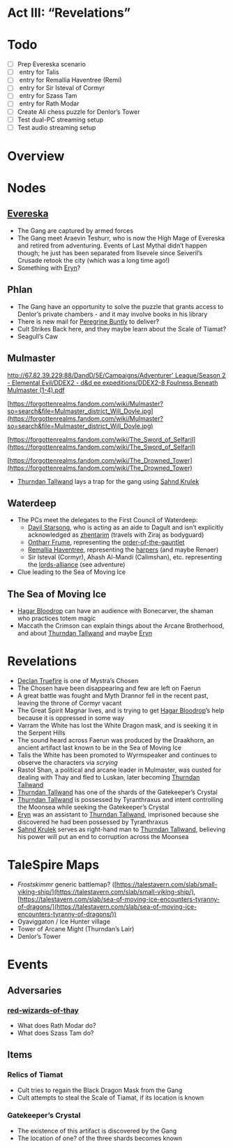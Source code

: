 # Act III: “Revelations”

# Todo

- [ ]  Prep Evereska scenario
- [ ]  [](../../npcs/Characters.csv) entry for Talis
- [ ]  [](../../npcs/Characters.csv) entry for Remallia Haventree (Remi)
- [ ]  [](../../npcs/Characters.csv) entry for Sir Isteval of Cormyr
- [ ]  [](../../npcs/Characters.csv) entry for Szass Tam
- [ ]  [](../../npcs/Characters.csv) entry for Rath Modar
- [ ]  Create Ali chess puzzle for Denlor’s Tower
- [ ]  Test dual-PC streaming setup
- [ ]  Test audio streaming setup

# Overview

# Nodes

## [Evereska](../../Adventures/%F0%9F%8C%84%20Evereska/%21index.md)

- The Gang are captured by armed forces
- The Gang meet Araevin Teshurr, who is now the High Mage of Evereska and retired from adventuring. Events of Last Mythal didn’t happen though; he just has been separated from Ilsevele since Seiveril’s Crusade retook the city (which was a long time ago!)
- Something with [Eryn](../../Characters%20%281%29/Eryn/%21index.md)?

## Phlan

- The Gang have an opportunity to solve the puzzle that grants access to Denlor’s private chambers - and it may involve books in his library
- There is new mail for [Peregrine Buntly](../../Characters%20%281%29/Peregrine%20Buntly/%21index.md) to deliver?
- Cult Strikes Back here, and they maybe learn about the Scale of Tiamat?
- Seagull’s Caw

## Mulmaster

[http://67.82.39.229:88/DandD/5E/Campaigns/Adventurer' League/Season 2 - Elemental Evil/DDEX2 - d&d ee expeditions/DDEX2-8 Foulness Beneath Mulmaster (1-4).pdf](http://67.82.39.229:88/DandD/5E/Campaigns/Adventurer%27%20League/Season%202%20-%20Elemental%20Evil/DDEX2%20-%20d&d%20ee%20expeditions/DDEX2-8%20Foulness%20Beneath%20Mulmaster%20(1-4).pdf)

[https://forgottenrealms.fandom.com/wiki/Mulmaster?so=search&file=Mulmaster_district_Will_Doyle.jpg](https://forgottenrealms.fandom.com/wiki/Mulmaster?so=search&file=Mulmaster_district_Will_Doyle.jpg)

[https://forgottenrealms.fandom.com/wiki/The_Sword_of_Selfaril](https://forgottenrealms.fandom.com/wiki/The_Sword_of_Selfaril)

[https://forgottenrealms.fandom.com/wiki/The_Drowned_Tower](https://forgottenrealms.fandom.com/wiki/The_Drowned_Tower)

- [Thurndan Tallwand](../../Characters%20%281%29/Thurndan%20Tallwand/%21index.md) lays a trap for the gang using [Sahnd Krulek](../../Characters%20%281%29/Sahnd%20Krulek/%21index.md)

## Waterdeep

- The PCs meet the delegates to the First Council of Waterdeep:
    - [Davil Starsong](../../Characters%20%281%29/Davil%20Starsong/%21index.md), who is acting as an aide to Dagult and isn’t explicitly acknowledged as [zhentarim](../../factions/zhentarim.md) (travels with Ziraj as bodyguard)
    - [Ontharr Frume](../../Characters%20%281%29/Ontharr%20Frume.md), representing the [order-of-the-gauntlet](../../factions/order-of-the-gauntlet.md)
    - [Remallia Haventree](../../Characters%20%281%29/Remallia%20Haventree/%21index.md), representing the [harpers](../../factions/harpers.md) (and maybe Renaer)
    - Sir Isteval (Cormyr), Ahash Al-Mandi (Calimshan), etc. representing the [lords-alliance](../../factions/lords-alliance.md) (see adventure)
- Clue leading to the Sea of Moving Ice

## The Sea of Moving Ice

- [Hagar Bloodrop](../../Characters%20%281%29/Hagar%20Bloodrop/%21index.md) can have an audience with Bonecarver, the shaman who practices totem magic
- Maccath the Crimson can explain things about the Arcane Brotherhood, and about [Thurndan Tallwand](../../Characters%20%281%29/Thurndan%20Tallwand/%21index.md) and maybe [Eryn](../../Characters%20%281%29/Eryn/%21index.md)

# Revelations

- [Declan Truefire](../../Characters%20%281%29/Declan%20Truefire/%21index.md) is one of Mystra’s Chosen
- The Chosen have been disappearing and few are left on Faerun
- A great battle was fought and Myth Drannor fell in the recent past, leaving the throne of Cormyr vacant
- The Great Spirit Magnar lives, and is trying to get [Hagar Bloodrop](../../Characters%20%281%29/Hagar%20Bloodrop/%21index.md)’s help because it is oppressed in some way
- Varram the White has lost the White Dragon mask, and is seeking it in the Serpent Hills
- The sound heard across Faerun was produced by the Draakhorn, an ancient artifact last known to be in the Sea of Moving Ice
- Talis the White has been promoted to Wyrmspeaker and continues to observe the characters via *scrying*
- Rastol Shan, a political and arcane leader in Mulmaster, was ousted for dealing with Thay and fled to Luskan, later becoming [Thurndan Tallwand](../../Characters%20%281%29/Thurndan%20Tallwand/%21index.md)
- [Thurndan Tallwand](../../Characters%20%281%29/Thurndan%20Tallwand/%21index.md) has one of the shards of the Gatekeeper’s Crystal
- [Thurndan Tallwand](../../Characters%20%281%29/Thurndan%20Tallwand/%21index.md) is possessed by Tyranthraxus and intent controlling the Moonsea while seeking the Gatekeeper’s Crystal
- [Eryn](../../Characters%20%281%29/Eryn/%21index.md) was an assistant to [Thurndan Tallwand](../../Characters%20%281%29/Thurndan%20Tallwand/%21index.md), imprisoned because she discovered he had been possessed by Tyranthraxus
- [Sahnd Krulek](../../Characters%20%281%29/Sahnd%20Krulek/%21index.md) serves as right-hand man to [Thurndan Tallwand](../../Characters%20%281%29/Thurndan%20Tallwand/%21index.md), believing his power will put an end to corruption across the Moonsea

# TaleSpire Maps

- *Frostskimmr* generic battlemap? ([https://talestavern.com/slab/small-viking-ship/](https://talestavern.com/slab/small-viking-ship/), [https://talestavern.com/slab/sea-of-moving-ice-encounters-tyranny-of-dragons/](https://talestavern.com/slab/sea-of-moving-ice-encounters-tyranny-of-dragons/))
- Oyaviggaton / Ice Hunter village
- Tower of Arcane Might (Thurndan’s Lair)
- Denlor’s Tower

# Events

## Adversaries

### [red-wizards-of-thay](../../factions/red-wizards-of-thay.md)

- What does Rath Modar do?
- What does Szass Tam do?

## Items

### Relics of Tiamat

- Cult tries to regain the Black Dragon Mask from the Gang
- Cult attempts to steal the Scale of Tiamat, if its location is known

### Gatekeeper’s Crystal

- The existence of this artifact is discovered by the Gang
- The location of one? of the three shards becomes known